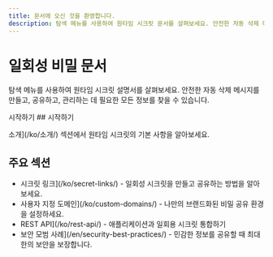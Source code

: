 ```yaml
---
title: 문서에 오신 것을 환영합니다.
description: 탐색 메뉴를 사용하여 원타임 시크릿 문서를 살펴보세요. 안전한 자동 삭제 메시지 작성, 공유 및 관리에 대해 알아야 할 모든 것을 찾을 수 있습니다.
---
```


# 일회성 비밀 문서

탐색 메뉴를 사용하여 원타임 시크릿 설명서를 살펴보세요. 안전한 자동 삭제 메시지를 만들고, 공유하고, 관리하는 데 필요한 모든 정보를 찾을 수 있습니다.

시작하기 ## 시작하기

소개](/ko/소개/) 섹션에서 원타임 시크릿의 기본 사항을 알아보세요.

## 주요 섹션

- 시크릿 링크](/ko/secret-links/) - 일회성 시크릿을 만들고 공유하는 방법을 알아보세요.
- 사용자 지정 도메인](/ko/custom-domains/) - 나만의 브랜드화된 비밀 공유 환경을 설정하세요.
- REST API](/ko/rest-api/) - 애플리케이션과 일회용 시크릿 통합하기
- 보안 모범 사례](/en/security-best-practices/) - 민감한 정보를 공유할 때 최대한의 보안을 보장합니다.
